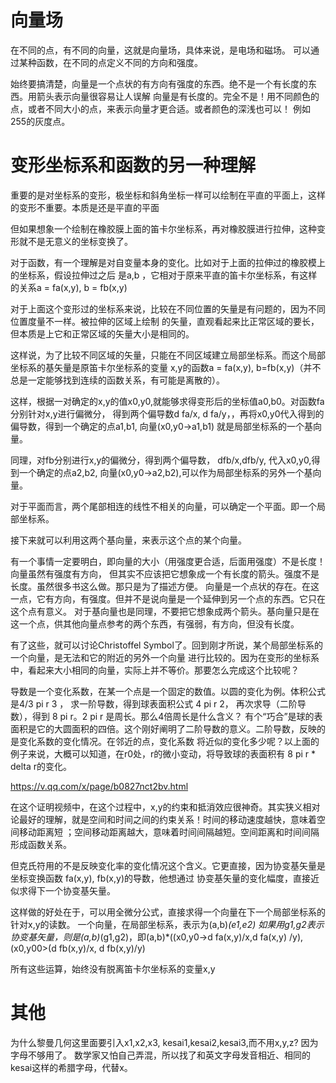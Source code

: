 # 向量场
在不同的点，有不同的向量，这就是向量场，具体来说，是电场和磁场。
可以通过某种函数，在不同的点定义不同的方向和强度。

始终要搞清楚，向量是一个点状的有方向有强度的东西。绝不是一个有长度的东西。用箭头表示向量很容易让人误解
向量是有长度的。完全不是！用不同颜色的点，或者不同大小的点，来表示向量才更合适。或者颜色的深浅也可以！
例如255的灰度点。

# 变形坐标系和函数的另一种理解
重要的是对坐标系的变形，极坐标和斜角坐标一样可以绘制在平直的平面上，这样的变形不重要。本质是还是平直的平面

但如果想象一个绘制在橡胶膜上面的笛卡尔坐标系，再对橡胶膜进行拉伸，这种变形就不是无意义的坐标变换了。

对于函数，有一个理解是对自变量本身的变化。比如对于上面的拉伸过的橡胶模上的坐标系，假设拉伸过之后
是a,b ，它相对于原来平直的笛卡尔坐标系，有这样的关系a = fa(x,y), b = fb(x,y)

对于上面这个变形过的坐标系来说，比较在不同位置的矢量是有问题的，因为不同位置度量不一样。被拉伸的区域上绘制
的矢量，直观看起来比正常区域的要长，但本质是上它和正常区域的矢量大小是相同的。

这样说，为了比较不同区域的矢量，只能在不同区域建立局部坐标系。而这个局部坐标系的基矢量是原笛卡尔坐标系的变量
x,y的函数a = fa(x,y), b=fb(x,y)（并不总是一定能够找到连续的函数关系，有可能是离散的）。

这样，根据一对确定的x,y的值x0,y0,就能够求得变形后的坐标值a0,b0。对函数fa分别针对x,y进行偏微分，
得到两个偏导数d fa/x, d fa/y，，再将x0,y0代入得到的偏导数，得到一个确定的点a1,b1, 向量(x0,y0->a1,b1)
就是局部坐标系的一个基向量。

同理，对fb分别进行x,y的偏微分，得到两个偏导数， dfb/x,dfb/y, 代入x0,y0,得到一个确定的点a2,b2, 
向量(x0,y0->a2,b2),可以作为局部坐标系的另外一个基向量。

对于平面而言，两个尾部相连的线性不相关的向量，可以确定一个平面。即一个局部坐标系。

接下来就可以利用这两个基向量，来表示这个点的某个向量。

有一个事情一定要明白，即向量的大小（用强度更合适，后面用强度）不是长度！向量虽然有强度有方向，
但其实不应该把它想象成一个有长度的箭头。强度不是长度。虽然很多书这么做。那只是为了描述方便。
向量是一个点状的存在。在这一点，它有方向，有强度。但并不是说向量是一个延伸到另一个点的东西。它只在这个点有意义。
对于基向量也是同理，不要把它想象成两个箭头。基向量只是在这一个点，供其他向量点参考的两个东西，有强弱，有方向，但没有长度。


有了这些，就可以讨论Christoffel Symbol了。回到刚才所说，某个局部坐标系的一个向量，是无法和它的附近的另外一个向量
进行比较的。因为在变形的坐标系中，看起来大小相同的向量，实际上并不等价。那要怎么完成这个比较呢？


导数是一个变化系数，在某一个点是一个固定的数值。以圆的变化为例。体积公式是4/3 pi r 3 ，
求一阶导数，得到球表面积公式 4 pi r 2， 再次求导（二阶导数），得到 8 pi r。2 pi r 是周长。那么4倍周长是什么含义？
有个“巧合”是球的表面积是它的大圆面积的四倍。这个刚好阐明了二阶导数的意义。二阶导数，反映的是变化系数的变化情况。在邻近的点，变化系数
将近似的变化多少呢？以上面的例子来说，大概可以知道，在r0处，r的微小变动，将导致球的表面积有 8 pi r * delta r的变化。  

https://v.qq.com/x/page/b0827nct2bv.html


在这个证明视频中，在这个过程中，x,y的约束和抵消效应很神奇。其实狭义相对论最好的理解，就是空间和时间之间的约束关系！时间的移动速度越快，意味着空间移动距离短
；空间移动距离越大，意味着时间间隔越短。空间距离和时间间隔形成函数关系。


但克氏符用的不是反映变化率的变化情况这个含义。它更直接，因为协变基矢量是坐标变换函数 fa(x,y), fb(x,y)的导数，他想通过
协变基矢量的变化幅度，直接近似求得下一个协变基矢量。

这样做的好处在于，可以用全微分公式，直接求得一个向量在下一个局部坐标系的针对x,y的读数。 一个向量，在局部坐标系，表示为(a,b)*(e1,e2)
如果用g1,g2表示协变基矢量，则是(a,b)*(g1,g2)，即(a,b)*((x0,y0->d fa(x,y)/x,d fa(x,y) /y), (x0,y00>(d fb(x,y)/x, d fb(x,y)/y)



所有这些运算，始终没有脱离笛卡尔坐标系的变量x,y


# 其他
为什么黎曼几何这里面要引入x1,x2,x3, kesai1,kesai2,kesai3,而不用x,y,z? 因为字母不够用了。
数学家又怕自己弄混，所以找了和英文字母发音相近、相同的kesai这样的希腊字母，代替x。